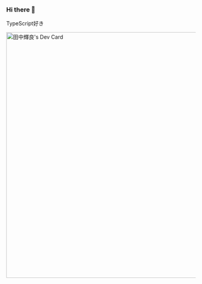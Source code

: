 ### Hi there 👋

TypeScript好き

<a href="https://app.daily.dev/kiratanaka"><img src="https://api.daily.dev/devcards/v2/GN8OKGWhYuC3glLePs5z8.png?type=wide&r=4qn" width="652" alt="田中輝良's Dev Card"/></a>
